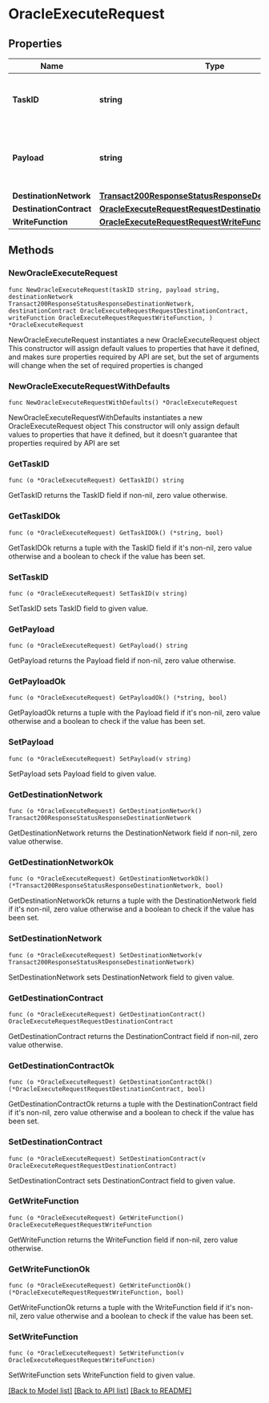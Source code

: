 # OracleExecuteRequest

## Properties

Name | Type | Description | Notes
------------ | ------------- | ------------- | -------------
**TaskID** | **string** | The unique identifier for the transfer task. | 
**Payload** | **string** | The payload to be written to the destination contract. | 
**DestinationNetwork** | [**Transact200ResponseStatusResponseDestinationNetwork**](Transact200ResponseStatusResponseDestinationNetwork.md) |  | 
**DestinationContract** | [**OracleExecuteRequestRequestDestinationContract**](OracleExecuteRequestRequestDestinationContract.md) |  | 
**WriteFunction** | [**OracleExecuteRequestRequestWriteFunction**](OracleExecuteRequestRequestWriteFunction.md) |  | 

## Methods

### NewOracleExecuteRequest

`func NewOracleExecuteRequest(taskID string, payload string, destinationNetwork Transact200ResponseStatusResponseDestinationNetwork, destinationContract OracleExecuteRequestRequestDestinationContract, writeFunction OracleExecuteRequestRequestWriteFunction, ) *OracleExecuteRequest`

NewOracleExecuteRequest instantiates a new OracleExecuteRequest object
This constructor will assign default values to properties that have it defined,
and makes sure properties required by API are set, but the set of arguments
will change when the set of required properties is changed

### NewOracleExecuteRequestWithDefaults

`func NewOracleExecuteRequestWithDefaults() *OracleExecuteRequest`

NewOracleExecuteRequestWithDefaults instantiates a new OracleExecuteRequest object
This constructor will only assign default values to properties that have it defined,
but it doesn't guarantee that properties required by API are set

### GetTaskID

`func (o *OracleExecuteRequest) GetTaskID() string`

GetTaskID returns the TaskID field if non-nil, zero value otherwise.

### GetTaskIDOk

`func (o *OracleExecuteRequest) GetTaskIDOk() (*string, bool)`

GetTaskIDOk returns a tuple with the TaskID field if it's non-nil, zero value otherwise
and a boolean to check if the value has been set.

### SetTaskID

`func (o *OracleExecuteRequest) SetTaskID(v string)`

SetTaskID sets TaskID field to given value.


### GetPayload

`func (o *OracleExecuteRequest) GetPayload() string`

GetPayload returns the Payload field if non-nil, zero value otherwise.

### GetPayloadOk

`func (o *OracleExecuteRequest) GetPayloadOk() (*string, bool)`

GetPayloadOk returns a tuple with the Payload field if it's non-nil, zero value otherwise
and a boolean to check if the value has been set.

### SetPayload

`func (o *OracleExecuteRequest) SetPayload(v string)`

SetPayload sets Payload field to given value.


### GetDestinationNetwork

`func (o *OracleExecuteRequest) GetDestinationNetwork() Transact200ResponseStatusResponseDestinationNetwork`

GetDestinationNetwork returns the DestinationNetwork field if non-nil, zero value otherwise.

### GetDestinationNetworkOk

`func (o *OracleExecuteRequest) GetDestinationNetworkOk() (*Transact200ResponseStatusResponseDestinationNetwork, bool)`

GetDestinationNetworkOk returns a tuple with the DestinationNetwork field if it's non-nil, zero value otherwise
and a boolean to check if the value has been set.

### SetDestinationNetwork

`func (o *OracleExecuteRequest) SetDestinationNetwork(v Transact200ResponseStatusResponseDestinationNetwork)`

SetDestinationNetwork sets DestinationNetwork field to given value.


### GetDestinationContract

`func (o *OracleExecuteRequest) GetDestinationContract() OracleExecuteRequestRequestDestinationContract`

GetDestinationContract returns the DestinationContract field if non-nil, zero value otherwise.

### GetDestinationContractOk

`func (o *OracleExecuteRequest) GetDestinationContractOk() (*OracleExecuteRequestRequestDestinationContract, bool)`

GetDestinationContractOk returns a tuple with the DestinationContract field if it's non-nil, zero value otherwise
and a boolean to check if the value has been set.

### SetDestinationContract

`func (o *OracleExecuteRequest) SetDestinationContract(v OracleExecuteRequestRequestDestinationContract)`

SetDestinationContract sets DestinationContract field to given value.


### GetWriteFunction

`func (o *OracleExecuteRequest) GetWriteFunction() OracleExecuteRequestRequestWriteFunction`

GetWriteFunction returns the WriteFunction field if non-nil, zero value otherwise.

### GetWriteFunctionOk

`func (o *OracleExecuteRequest) GetWriteFunctionOk() (*OracleExecuteRequestRequestWriteFunction, bool)`

GetWriteFunctionOk returns a tuple with the WriteFunction field if it's non-nil, zero value otherwise
and a boolean to check if the value has been set.

### SetWriteFunction

`func (o *OracleExecuteRequest) SetWriteFunction(v OracleExecuteRequestRequestWriteFunction)`

SetWriteFunction sets WriteFunction field to given value.



[[Back to Model list]](../README.md#documentation-for-models) [[Back to API list]](../README.md#documentation-for-api-endpoints) [[Back to README]](../README.md)


